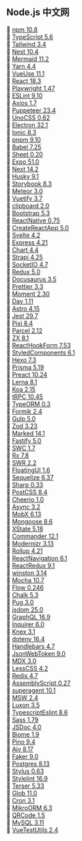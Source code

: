 ## Node.js 中文网  
🎉  [npm 10.8](https://npm.nodejs.cn/)  
🎉  [TypeScript 5.6](https://ts.nodejs.cn/)  
🎉  [Tailwind 3.4](https://tailwind.nodejs.cn/)  
🎉  [Nest 10.4](https://nest.nodejs.cn/)  
🎉  [Mermaid 11.2](https://mermaid.nodejs.cn/)  
🎉  [Yarn 4.4](https://yarn.nodejs.cn/)  
🎉  [VueUse 11.1](https://vueuse.nodejs.cn/)  
🎉  [React 18.3](https://react.nodejs.cn/)  
🎉  [Playwright 1.47](https://playwright.nodejs.cn/)  
🎉  [ESLint 9.10](https://eslint.nodejs.cn/)  
🎉  [Axios 1.7](https://axios.nodejs.cn/)  
🎉  [Puppeteer 23.4](https://pptr.nodejs.cn/)  
🎉  [UnoCSS 0.62](https://unocss.nodejs.cn/)  
🎉  [Electron 32.1](https://electron.nodejs.cn/)  
🎉  [Ionic 8.3](https://ionic.nodejs.cn/)  
🎉  [pnpm 9.10](https://pnpm.nodejs.cn/)  
🎉  [Babel 7.25](https://babel.nodejs.cn/)  
🎉  [Sheet 0.20](https://xlsx.nodejs.cn/)  
🎉  [Expo 51.0](https://expo.nodejs.cn/)  
🎉  [Next 14.2](https://next.nodejs.cn/)  
🎉  [Husky 9.1](https://husky.nodejs.cn/)  
🎉  [Storybook 8.3](https://storybook.nodejs.cn/)  
🎉  [Meteor 3.0](https://meteor.nodejs.cn/)  
🎉  [Vuetify 3.7](https://vuetify.nodejs.cn/)  
🎉  [clipboard 2.0](https://clipboard.nodejs.cn/)  
🎉  [Bootstrap 5.3](https://bootstrap.nodejs.cn/)  
🎉  [ReactNative 0.75](https://rn.nodejs.cn/)  
🎉  [CreateReactApp 5.0](https://cra.nodejs.cn/)  
🎉  [Svelte 4.2](https://svelte.nodejs.cn/)  
🎉  [Express 4.21](https://express.nodejs.cn/)  
🎉  [Chart 4.4](https://chart.nodejs.cn/)  
🎉  [Strapi 4.25](https://strapi.nodejs.cn/)  
🎉  [SocketIO 4.7](https://socket.nodejs.cn/)  
🎉  [Redux 5.0](https://redux.nodejs.cn/)  
🎉  [Docusaurus 3.5](https://docusaurus.nodejs.cn/)  
🎉  [Prettier 3.3](https://prettier.nodejs.cn/)  
🎉  [Moment 2.30](https://moment.nodejs.cn/)  
🎉  [Day 1.11](https://day.nodejs.cn/)  
🎉  [Astro 4.15](https://astro.nodejs.cn/)  
🎉  [Jest 29.7](https://jest.nodejs.cn/)  
🎉  [Pixi 8.4](https://pixi.nodejs.cn/)  
🎉  [Parcel 2.12](https://parcel.nodejs.cn/)  
🎉  [ZX 8.1](https://zx.nodejs.cn/)  
🎉  [ReactHookForm 7.53](https://react-hook-form.nodejs.cn/)  
🎉  [StyledComponents 6.1](https://styled-components.nodejs.cn/)  
🎉  [Hexo 7.3](https://hexo.nodejs.cn/)  
🎉  [Prisma 5.19](https://prisma.nodejs.cn/)  
🎉  [Preact 10.24](https://preact.nodejs.cn/)  
🎉  [Lerna 8.1](https://lerna.nodejs.cn/)  
🎉  [Koa 2.15](https://koa.nodejs.cn/)  
🎉  [tRPC 10.45](https://trpc.nodejs.cn/)  
🎉  [TypeORM 0.3](https://typeorm.nodejs.cn/)  
🎉  [Formik 2.4](https://formik.nodejs.cn/)  
🎉  [Gulp 5.0](https://gulp.nodejs.cn/)  
🎉  [Zod 3.23](https://zod.nodejs.cn/)  
🎉  [Marked 14.1](https://marked.nodejs.cn/)  
🎉  [Fastify 5.0](https://fastify.nodejs.cn/)  
🎉  [SWC 1.7](https://swc.nodejs.cn/)  
🎉  [Rx 7.8](https://rx.nodejs.cn/)  
🎉  [SWR 2.2](https://swr.nodejs.cn/)  
🎉  [FloatingUI 1.6](https://floating.nodejs.cn/)  
🎉  [Sequelize 6.37](https://sequelize.nodejs.cn/)  
🎉  [Sharp 0.33](https://sharp.nodejs.cn/)  
🎉  [PostCSS 8.4](https://postcss.nodejs.cn/)  
🎉  [Cheerio 1.0](https://cheerio.nodejs.cn/)  
🎉  [Async 3.2](https://async.nodejs.cn/)  
🎉  [MobX 6.13](https://mobx.nodejs.cn/)  
🎉  [Mongoose 8.6](https://mongoose.nodejs.cn/)  
🎉  [XState 5.18](https://xstate.nodejs.cn/)  
🎉  [Commander 12.1](https://commander.nodejs.cn/)  
🎉  [Modernizr 3.13](https://modernizr.nodejs.cn/)  
🎉  [Rollup 4.21](https://rollup.nodejs.cn/)  
🎉  [ReactNavigation 6.1](https://react-navigation.nodejs.cn/)  
🎉  [ReactRedux 9.1](https://react-redux.nodejs.cn/)  
🎉  [winston 3.14](https://winston.nodejs.cn/)  
🎉  [Mocha 10.7](https://mocha.nodejs.cn/)  
🎉  [Flow 0.246](https://flow.nodejs.cn/)  
🎉  [Chalk 5.3](https://chalk.nodejs.cn/)  
🎉  [Pug 3.0](https://pug.nodejs.cn/)  
🎉  [jsdom 25.0](https://jsdom.nodejs.cn/)  
🎉  [GraphQL 16.9](https://graphql.nodejs.cn/)  
🎉  [Inquirer 6.0](https://inquirer.nodejs.cn/)  
🎉  [Knex 3.1](https://knex.nodejs.cn/)  
🎉  [dotenv 16.4](https://dotenv.nodejs.cn/)  
🎉  [Handlebars 4.7](https://handlebars.nodejs.cn/)  
🎉  [JsonWebToken 9.0](https://jsonwebtoken.nodejs.cn/)  
🎉  [MDX 3.0](https://mdx.nodejs.cn/)  
🎉  [LessCSS 4.2](https://less.nodejs.cn/)  
🎉  [Redis 4.7](https://redis.nodejs.cn/)  
🎉  [AssemblyScript 0.27](https://assemblyscript.nodejs.cn/)  
🎉  [superagent 10.1](https://superagent.nodejs.cn/)  
🎉  [MSW 2.4](https://msw.nodejs.cn/)  
🎉  [Luxon 3.5](https://luxon.nodejs.cn/)  
🎉  [TypescriptEslint 8.6](https://typescript-eslint.nodejs.cn/)  
🎉  [Sass 1.79](https://sass.nodejs.cn/)  
🎉  [JSDoc 4.0](https://jsdoc.nodejs.cn/)  
🎉  [Biome 1.9](https://biome.nodejs.cn/)  
🎉  [Pino 9.4](https://pino.nodejs.cn/)  
🎉  [Ajv 8.17](https://ajv.nodejs.cn/)  
🎉  [Faker 9.0](https://faker.nodejs.cn/)  
🎉  [Postgres 8.13](https://pg.nodejs.cn/)  
🎉  [Stylus 0.63](https://stylus.nodejs.cn/)  
🎉  [Stylelint 16.9](https://stylelint.nodejs.cn/)  
🎉  [Terser 5.33](https://terser.nodejs.cn/)  
🎉  [Glob 11.0](https://glob.nodejs.cn/)  
🎉  [Cron 3.1](https://cron.nodejs.cn/)  
🎉  [MikroORM 6.3](https://mikro-orm.nodejs.cn/)  
🎉  [QRCode 1.5](https://qrcode.nodejs.cn/)  
🎉  [MySQL 3.11](https://mysql2.nodejs.cn/)  
🎉  [VueTestUtils 2.4](https://vue-test.nodejs.cn/)  
